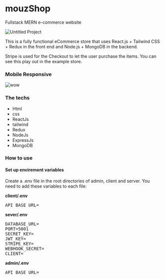 # mouzShop
Fullstack MERN e-commerce website 

![Untitled Project](https://github.com/mouz11/mouzShop/assets/96539837/01e44447-4455-48c0-8712-8e629c2b12d4)

This is a fully functional eCommerce store that uses React.js + Tailwind CSS + Redux in the front end and Node.js + MongoDB in the backend.

 Stripe is used for the Checkout to let the user purchase the items. You can see this play out in the example store.
 
 <h3>Mobile Responsive</h3>

 
 ![wow](https://github.com/mouz11/mouzShop/assets/96539837/a4e41e09-cee5-4ecb-893f-019db734e996)

<h3>The techs</h3>
<ul>
 <li>Html</li>
 <li>css</li>
 <li>ReactJs</li>
 <li>tailwind</li>
 <li>Redux</li>
 <li>NodeJs</li>
 <li>ExpressJs</li>
 <li>MongoDB</li>
</ul>

 <h3>How to use</h3>
 
 <h4>Set up envirement variables</h4>
 
 Create a .env file in the root directories of admin, client and server. You need to add these variables to each file:
 
 **client/.env**
 
 <pre>
API_BASE_URL=
</pre>


 **sever/.env**
 
<pre>
DATABASE_URL=
PORT=5001
SECRET_KEY=
JWT_KEY=
STRIPE_KEY=
WEBHOOK_SECRET=
CLIENT=
</pre>


**admin/.env**
 
<pre>
API_BASE_URL=
</pre>



